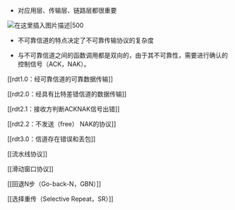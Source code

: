 
-   对应用层、传输层、链路层都很重要

![在这里插入图片描述|500](https://img-blog.csdnimg.cn/b8136b32f37040d9920d91decc913bd3.png)

-   不可靠信道的特点决定了不可靠传输协议的复杂度

-   与不可靠信道之间的函数调用都是双向的，由于其不可靠性，需要进行确认的控制信号（ACK，NAK）。

[[rdt1.0：经可靠信道的可靠数据传输]]

[[rdt2.0：经具有比特差错信道的数据传输]]

[[rdt2.1：接收方判断ACKNAK信号出错]]

[[rdt2.2：不发送（free） NAK的协议]]

[[rdt3.0：信道存在错误和丢包]]

[[流水线协议]]
    
[[滑动窗口协议]]

[[回退N步（Go-back-N，GBN）]]

[[选择重传（Selective Repeat，SR）]]